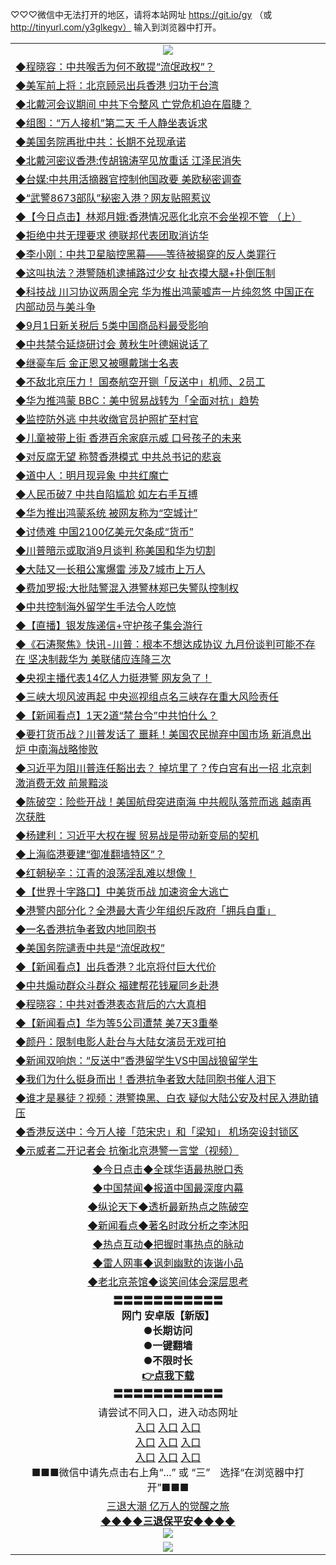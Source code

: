 
♡♡♡微信中无法打开的地区，请将本站网址 https://git.io/gy （或 http://tinyurl.com/y3glkegv） 输入到浏览器中打开。 

<table>
   <tr>
    <td align=center><img src="https://github.com/gyhhx/image-upload/blob/master/20190701.jpg" /></td>
  </tr>
   <tr>
<td align=left>
<a href="https://z7e5m3p3.stackpathcdn.com/oo.aspx?name=c1061535&key=iulvfagzrxnrcwra&from=gy">◆程晓容：中共喉舌为何不敢提“流氓政权”？</a><br/></td>
  </tr>
  <tr>
<td align=left>
<a href="https://z7e5m3p3.stackpathcdn.com/oo.aspx?name=c1061256&key=iulvfagzrxnrcwra&from=gy">◆美军前上将：北京顾忌出兵香港 归功于台湾</a><br/></td>
 </tr>
  <tr>
<td align=left>
<a href="https://z7e5m3p3.stackpathcdn.com/oo.aspx?name=http://www.epochtimes.com/gb/19/8/10/n11445077.htm&key=iulvfagzrxnrcwra&from=gy">◆北戴河会议期间 中共下令整风 亡党危机迫在眉睫？</a><br/></td>
 </tr>
   <tr>
<td align=left>
<a href="https://z7e5m3p3.stackpathcdn.com/oo.aspx?name=c1061616&key=iulvfagzrxnrcwra&from=gy">◆组图：“万人接机”第二天 千人静坐表诉求</a><br/></td>
   </tr> 
  <tr>
<td align=left>
<a href="https://z7e5m3p3.stackpathcdn.com/oo.aspx?name=c1061451&key=iulvfagzrxnrcwra&from=gy">◆美国务院再批中共：长期不兑现承诺</a><br/></td>
  </tr> 
 <tr>
<td align=left>
<a href="https://z7e5m3p3.stackpathcdn.com/oo.aspx?name=c1061485&key=iulvfagzrxnrcwra&from=gy">◆北戴河密议香港:传胡锦涛罕见放重话 江泽民消失</a><br/>
</td>
   </tr>
 <tr>
<td align=left>
<a href="https://z7e5m3p3.stackpathcdn.com/oo.aspx?name=c1061681&key=iulvfagzrxnrcwra&from=gy">◆台媒:中共用活摘器官控制他国政要 美欧秘密调查</a><br/></td>
  </tr>
  <tr>
<td align=left>
<a href="https://z7e5m3p3.stackpathcdn.com/oo.aspx?name=http://www.ntdtv.com/gb/2019/08/10/a102641837.html&key=iulvfagzrxnrcwra&from=gy">◆“武警8673部队”秘密入港？网友贴照惹议</a><br/></td>
 </tr>
   <tr>
<td align=left>
<a href="https://z7e5m3p3.stackpathcdn.com/oo.aspx?name=http://www.ntdtv.com/gb/2019/08/09/a102641104.html&key=iulvfagzrxnrcwra&from=gy">◆【今日点击】林郑月娥:香港情况恶化北京不会坐视不管 （上）</a><br/>
</td>
   </tr>
 <tr>
<td align=left>
<a href="https://z7e5m3p3.stackpathcdn.com/oo.aspx?name=c1061620&key=iulvfagzrxnrcwra&from=gy">◆拒绝中共无理要求 德联邦代表团取消访华</a><br/></td>
  </tr>
  <tr>
<td align=left>
<a href="https://z7e5m3p3.stackpathcdn.com/oo.aspx?name=c1061603&key=iulvfagzrxnrcwra&from=gy">◆李小刚：中共卫星脑控黑幕——等待被揭穿的反人类罪行</a><br/></td>
 </tr>
  <tr>
<td align=left>
<a href="https://z7e5m3p3.stackpathcdn.com/oo.aspx?name=c1061657&key=iulvfagzrxnrcwra&from=gy">◆这叫执法？港警随机逮捕路过少女 扯衣摸大腿+扑倒压制</a><br/></td>
 </tr>
   <tr>
<td align=left>
<a href="https://z7e5m3p3.stackpathcdn.com/oo.aspx?name=c1061592&key=iulvfagzrxnrcwra&from=gy">◆科技战 川习协议两周全完 华为推出鸿蒙嘘声一片纯忽悠 中国正在内部动员与美斗争</a><br/></td>
   </tr> 
  <tr>
<td align=left>
<a href="https://z7e5m3p3.stackpathcdn.com/oo.aspx?name=c1061672&key=iulvfagzrxnrcwra&from=gy">◆9月1日新关税后 5类中国商品料最受影响</a><br/></td>
  </tr> 
 <tr>
<td align=left>
<a href="https://z7e5m3p3.stackpathcdn.com/oo.aspx?name=c1061588&key=iulvfagzrxnrcwra&from=gy">◆中共禁令延烧研讨会 黄秋生叶德娴说话了</a><br/>
</td>
   </tr>
 <tr>
<td align=left>
<a href="https://z7e5m3p3.stackpathcdn.com/oo.aspx?name=c1061673&key=iulvfagzrxnrcwra&from=gy">◆继豪车后 金正恩又被曝戴瑞士名表</a><br/>
</td>
   </tr>
 <tr>
<td align=left>
<a href="https://z7e5m3p3.stackpathcdn.com/oo.aspx?name=c1061658&key=iulvfagzrxnrcwra&from=gy">◆不敌北京压力！ 国泰航空开铡「反送中」机师、2员工</a><br/></td>
  </tr>
  <tr>
<td align=left>
<a href="https://z7e5m3p3.stackpathcdn.com/oo.aspx?name=c1061663&key=iulvfagzrxnrcwra&from=gy">◆华为推鸿蒙 BBC：美中贸易战转为「全面对抗」趋势</a><br/></td>
 </tr>
   <tr>
<td align=left>
<a href="https://z7e5m3p3.stackpathcdn.com/oo.aspx?name=c1061678&key=iulvfagzrxnrcwra&from=gy">◆监控防外逃 中共收缴官员护照扩至村官</a><br/>
</td>
   </tr>
 <tr>
<td align=left>
<a href="https://z7e5m3p3.stackpathcdn.com/oo.aspx?name=c1061666&key=iulvfagzrxnrcwra&from=gy">◆儿童被带上街 香港百余家庭示威 口号孩子的未来</a><br/>
</td>
</tr> 
<tr>
<td align=left>
<a href="https://z7e5m3p3.stackpathcdn.com/oo.aspx?name=c1061732&key=iulvfagzrxnrcwra&from=gy">◆对反腐无望 称赞香港模式 中共总书记的悲哀</a><br/>
</td>       
</tr> 

   <tr>
<td align=left>
<a href="https://z7e5m3p3.stackpathcdn.com/oo.aspx?name=c1061171&key=iulvfagzrxnrcwra&from=gy">◆道中人：明月现异象 中共红魔亡</a><br/></td>
  </tr>
  <tr>
<td align=left>
<a href="https://z7e5m3p3.stackpathcdn.com/oo.aspx?name=c1061242&key=iulvfagzrxnrcwra&from=gy">◆人民币破7 中共自陷尴尬 如左右手互搏</a><br/></td>
 </tr>
  <tr>
<td align=left>
<a href="https://z7e5m3p3.stackpathcdn.com/oo.aspx?name=c1061362&key=iulvfagzrxnrcwra&from=gy">◆华为推出鸿蒙系统 被网友称为“空城计”</a><br/></td>
 </tr>
   <tr>
<td align=left>
<a href="https://z7e5m3p3.stackpathcdn.com/oo.aspx?name=c1061280&key=iulvfagzrxnrcwra&from=gy">◆讨债难 中国2100亿美元欠条成“货币”</a><br/></td>
   </tr> 
  <tr>
<td align=left>
<a href="https://z7e5m3p3.stackpathcdn.com/oo.aspx?name=c1061272&key=iulvfagzrxnrcwra&from=gy">◆川普暗示或取消9月谈判 称美国和华为切割</a><br/></td>
  </tr> 
 <tr>
<td align=left>
<a href="https://z7e5m3p3.stackpathcdn.com/oo.aspx?name=c1061194&key=iulvfagzrxnrcwra&from=gy">◆大陆又一长租公寓爆雷 涉及7城市上万人</a><br/>
</td>
   </tr>
 <tr>
<td align=left>
<a href="https://z7e5m3p3.stackpathcdn.com/oo.aspx?name=c1061413&key=iulvfagzrxnrcwra&from=gy">◆费加罗报:大批陆警混入港警林郑已失警队控制权</a><br/></td>
  </tr>
  <tr>
<td align=left>
<a href="https://z7e5m3p3.stackpathcdn.com/oo.aspx?name=c1061382&key=iulvfagzrxnrcwra&from=gy">◆中共控制海外留学生手法令人吃惊</a><br/></td>
 </tr>
   <tr>
<td align=left>
<a href="https://z7e5m3p3.stackpathcdn.com/oo.aspx?name=http://www.ntdtv.com/gb/2019/08/10/a102641312.html&key=iulvfagzrxnrcwra&from=gy">◆【直播】银发族递信+守护孩子集会游行</a><br/>
</td>
   </tr>
 <tr>
<td align=left>
<a href="https://z7e5m3p3.stackpathcdn.com/oo.aspx?name=c816850_27_5&key=iulvfagzrxnrcwra&from=gy">◆《石涛聚焦》快讯-川普：根本不想达成协议 九月份谈判可能不存在 坚决制裁华为 美联储应连降三次</a><br/></td>
  </tr>
  <tr>
<td align=left>
<a href="https://z7e5m3p3.stackpathcdn.com/oo.aspx?name=http://www.secretchina.com/news/gb/2019/08/10/903217.html&key=iulvfagzrxnrcwra&from=gy">◆央视主播代表14亿人力挺港警 网友急了！</a><br/></td>
 </tr>
  <tr>
<td align=left>
<a href="https://z7e5m3p3.stackpathcdn.com/oo.aspx?name=c1061189&key=iulvfagzrxnrcwra&from=gy">◆三峡大坝风波再起 中央巡视组点名三峡存在重大风险责任</a><br/></td>
 </tr>
   <tr>
<td align=left>
<a href="https://z7e5m3p3.stackpathcdn.com/oo.aspx?name=c1061322&key=iulvfagzrxnrcwra&from=gy">◆【新闻看点】1天2道“禁台令”中共怕什么？</a><br/></td>
   </tr> 
  <tr>
<td align=left>
<a href="https://z7e5m3p3.stackpathcdn.com/oo.aspx?name=c1061236&key=iulvfagzrxnrcwra&from=gy">◆要打货币战？川普发话了 噩耗！美国农民抛弃中国市场 新消息出炉 中南海战略惨败</a><br/></td>
  </tr> 
 <tr>
<td align=left>
<a href="https://z7e5m3p3.stackpathcdn.com/oo.aspx?name=c1061233&key=iulvfagzrxnrcwra&from=gy">◆习近平为阻川普连任豁出去？ 掉坑里了？传白宫有出一招 北京刺激消费无效 前景黯淡</a><br/>
</td>
   </tr>
 <tr>
<td align=left>
<a href="https://z7e5m3p3.stackpathcdn.com/oo.aspx?name=c1061270&key=iulvfagzrxnrcwra&from=gy">◆陈破空：险些开战！美国航母突进南海 中共舰队落荒而逃 越南再次获胜</a><br/>
</td>
   </tr>
 <tr>
<td align=left>
<a href="https://z7e5m3p3.stackpathcdn.com/oo.aspx?name=c1061358&key=iulvfagzrxnrcwra&from=gy">◆杨建利：习近平大权在握 贸易战是带动新变局的契机</a><br/></td>
  </tr>
  <tr>
<td align=left>
<a href="https://z7e5m3p3.stackpathcdn.com/oo.aspx?name=c1061231&key=iulvfagzrxnrcwra&from=gy">◆上海临港要建“御准翻墙特区”？</a><br/></td>
 </tr>
   <tr>
<td align=left>
<a href="https://z7e5m3p3.stackpathcdn.com/oo.aspx?name=c1061395&key=iulvfagzrxnrcwra&from=gy">◆红朝秘辛：江青的浪荡淫乱难以想像！</a><br/>
</td>
   </tr>
 <tr>
<td align=left>
<a href="https://z7e5m3p3.stackpathcdn.com/oo.aspx?name=c1061218&key=iulvfagzrxnrcwra&from=gy">◆【世界十字路口】中美货币战 加速资金大逃亡</a><br/>
</td>
</tr> 
<tr>
<td align=left>
<a href="https://z7e5m3p3.stackpathcdn.com/oo.aspx?name=c1061393&key=iulvfagzrxnrcwra&from=gy">◆港警内部分化？全港最大青少年组织斥政府「拥兵自重」</a><br/>
</td>       
</tr> 

   <tr>
<td align=left>
<a href="https://z7e5m3p3.stackpathcdn.com/oo.aspx?name=c1060964&key=iulvfagzrxnrcwra&from=gy">◆一名香港抗争者致内地同胞书</a><br/></td>
  </tr>
  <tr>
<td align=left>
<a href="https://z7e5m3p3.stackpathcdn.com/oo.aspx?name=c1060963&key=iulvfagzrxnrcwra&from=gy">◆美国务院谴责中共是“流氓政权”</a><br/></td>
 </tr>
  <tr>
<td align=left>
<a href="https://z7e5m3p3.stackpathcdn.com/oo.aspx?name=c1060901&key=iulvfagzrxnrcwra&from=gy">◆【新闻看点】出兵香港？北京将付巨大代价</a><br/></td>
 </tr>
   <tr>
<td align=left>
<a href="https://z7e5m3p3.stackpathcdn.com/oo.aspx?name=http://www.epochtimes.com/gb/19/8/8/n11440457.htm&key=iulvfagzrxnrcwra&from=gy">◆中共煽动群众斗群众 福建帮花钱雇同乡赴港</a><br/></td>
   </tr> 
  <tr>
<td align=left>
<a href="https://z7e5m3p3.stackpathcdn.com/oo.aspx?name=c1060809&key=iulvfagzrxnrcwra&from=gy">◆程晓容：中共对香港表态背后的六大真相</a><br/></td>
  </tr> 
 <tr>
<td align=left>
<a href="https://z7e5m3p3.stackpathcdn.com/oo.aspx?name=c1060939&key=iulvfagzrxnrcwra&from=gy">◆【新闻看点】华为等5公司遭禁 美7天3重拳</a><br/>
</td>
   </tr>
 <tr>
<td align=left>
<a href="https://z7e5m3p3.stackpathcdn.com/oo.aspx?name=c1060965&key=iulvfagzrxnrcwra&from=gy">◆颜丹：限制电影人赴台与大陆女演员无戏可拍</a><br/></td>
  </tr>
  <tr>
<td align=left>
<a href="https://z7e5m3p3.stackpathcdn.com/oo.aspx?name=http://www.soundofhope.org/gb/2019/08/08/n3092300.html&key=iulvfagzrxnrcwra&from=gy">◆新闻双响炮：“反送中”香港留学生VS中国战狼留学生</a><br/></td>
 </tr>
   <tr>
<td align=left>
<a href="https://z7e5m3p3.stackpathcdn.com/oo.aspx?name=http://www.soundofhope.org/gb/2019/08/08/n3093002.html&key=iulvfagzrxnrcwra&from=gy">◆我们为什么挺身而出！香港抗争者致大陆同胞书催人泪下</a><br/>
</td>
   </tr>
 <tr>
<td align=left>
<a href="https://z7e5m3p3.stackpathcdn.com/oo.aspx?name=http://www.soundofhope.org/gb/2019/08/08/n3091820.html&key=iulvfagzrxnrcwra&from=gy">◆谁才是暴徒？视频：港警换黑、白衣 疑似大陆公安及村民入港助镇压</a><br/></td>
  </tr>
  <tr>
<td align=left>
<a href="https://z7e5m3p3.stackpathcdn.com/oo.aspx?name=c1061056&key=iulvfagzrxnrcwra&from=gy">◆香港反送中：今万人接「范宋忠」和「梁知」 机场突设封锁区</a><br/></td>
 </tr>
  <tr>
<td align=left>
<a href="https://z7e5m3p3.stackpathcdn.com/oo.aspx?name=c1061082&key=iulvfagzrxnrcwra&from=gy">◆示威者二开记者会 抗衡北京港警一言堂（视频）</a><br/></td>
 </tr>
   <tr>
   <td align=center> 
<a href="https://xvery.li/oo.aspx?name=c816850&key=lvvdiyawanfwimxk&from=gy&tag=9877">◆今日点击◆全球华语最热脱口秀</a><br/>
    </td>
  </tr>
  <tr>
  <td align=center>
<a href="https://xvery.li/oo.aspx?name=c816860&key=lvvdiyawanfwimxk&from=gy&tag=99733110">◆中国禁闻◆报道中国最深度内幕</a><br/>
   </tr>
  <tr>
     <td align=center>
<a href="https://xvery.li/oo.aspx?name=c816855&key=lvvdiyawanfwimxk&from=gy&tag=997110">◆纵论天下◆透析最新热点之陈破空</a><br/>
   </tr>
   <tr>
      <td align=center>
<a href="https://xvery.li/oo.aspx?name=c838308&key=lvvdiyawanfwimxk&from=gy&tag=9973110">◆新闻看点◆著名时政分析之李沐阳</a><br/>
   </tr>
   <tr>
     <td align=center>
<a href="https://xvery.li/oo.aspx?name=c816852&key=lvvdiyawanfwimxk&from=gy&tag=9733110">◆热点互动◆把握时事热点的脉动</a><br/>
   </tr>
   <tr>
      <td align=center>
<a href="https://xvery.li/oo.aspx?name=c816694&key=lvvdiyawanfwimxk&from=gy&tag=93310">◆雷人网事◆讽刺幽默的诙谐小品</a><br/>
   </tr>
   <tr>
    <td align=center>
<a href="https://xvery.li/oo.aspx?name=c816650&key=lvvdiyawanfwimxk&from=gy&tag=9973110">◆老北京茶馆◆谈笑间体会深层思考</a><br/>
   </tr>
  <tr>
    <td align=center>
 <b>〓〓〓〓〓〓〓〓〓〓〓<br/>网门 安卓版【新版】<br/> ●长期访问<br/> ●一键翻墙<br/>  ●不限时长<br/> 
 <a href="https://share.weiyun.com/5kBPo9g">👉<b>点我下载</a><br/>〓〓〓〓〓〓〓〓〓〓〓<br/>
    </td>
    </tr>
   <tr>
    <td align=center>请尝试不同入口，进入动态网址<br/>
      <a href="https://s3.us-east-2.amazonaws.com/ogateo/show.htm">入口</a>
      <a href="https://s3.ca-central-1.amazonaws.com/ogatec/show.htm">入口</a>
      <a href="https://s3.ap-southeast-2.amazonaws.com/ogatey/show.htm">入口</a><br/>
      <a href="https://s3.ap-northeast-2.amazonaws.com/ogates/show.htm">入口</a>
      <a href="https://s3.eu-central-1.amazonaws.com/ogatef/show.htm">入口</a>
      <a href="https://s3.ap-south-1.amazonaws.com/ogatem/show.htm">入口</a><br/>
      <a href="https://s3-us-west-1.amazonaws.com/ogaten/show.htm">入口</a>
      <a href="https://s3.eu-west-2.amazonaws.com/ogatel/show.htm">入口</a>
      <a href="https://s3.ap-northeast-1.amazonaws.com/ogatet/show.htm">入口</a><br/>
      ■■■微信中请先点击右上角“...” 或 “三”　选择“在浏览器中打开”■■■<b><br/>
    </td>
  </tr>
  <tr>  
  <td align=center>
  <a href="http://ctbtfdoocixoa.global.ssl.fastly.net/oo.aspx?name=c894205&key=ofejcfaxcltk&from=gy&tag=9973110">三退大潮 亿万人的觉醒之旅</a><br/>
      <a href="http://ctbtfdoocixoa.global.ssl.fastly.net/oo.aspx?name=ogQuit.aspx&key=ofejcfaxcltk&from=gy"><b>◆◆◆◆三退保平安◆◆◆◆<br/></a>
      <img src="https://github.com/gyhhx/image-upload/blob/master/3t.jpg" /><br/>
      </td>
  </tr>
   <tr>
    <td align=center><img src="https://raw.githubusercontent.com/oGate2/Up/master/oGate_640.jpg"/></td>
  </tr>
</table>

